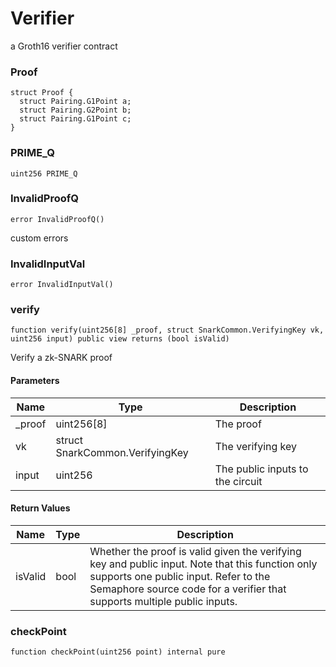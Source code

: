 # Verifier

a Groth16 verifier contract

### Proof

```solidity
struct Proof {
  struct Pairing.G1Point a;
  struct Pairing.G2Point b;
  struct Pairing.G1Point c;
}
```

### PRIME_Q

```solidity
uint256 PRIME_Q
```

### InvalidProofQ

```solidity
error InvalidProofQ()
```

custom errors

### InvalidInputVal

```solidity
error InvalidInputVal()
```

### verify

```solidity
function verify(uint256[8] _proof, struct SnarkCommon.VerifyingKey vk, uint256 input) public view returns (bool isValid)
```

Verify a zk-SNARK proof

#### Parameters

| Name    | Type                            | Description                      |
| ------- | ------------------------------- | -------------------------------- |
| \_proof | uint256[8]                      | The proof                        |
| vk      | struct SnarkCommon.VerifyingKey | The verifying key                |
| input   | uint256                         | The public inputs to the circuit |

#### Return Values

| Name    | Type | Description                                                                                                                                                                                                          |
| ------- | ---- | -------------------------------------------------------------------------------------------------------------------------------------------------------------------------------------------------------------------- |
| isValid | bool | Whether the proof is valid given the verifying key and public input. Note that this function only supports one public input. Refer to the Semaphore source code for a verifier that supports multiple public inputs. |

### checkPoint

```solidity
function checkPoint(uint256 point) internal pure
```
